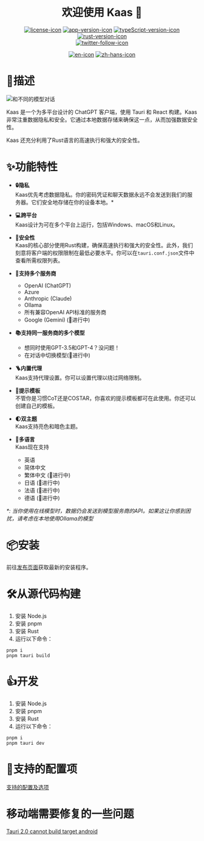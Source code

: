 <h1 align="center">欢迎使用 Kaas 🧀</h1>
<div align="center">

[![license-icon]](https://opensource.org/license/mit)
[![app-version-icon]](https://github.com/0xfrankz/Kaas)
[![typeScript-version-icon]](https://www.typescriptlang.org/)
[![rust-version-icon]](https://www.rust-lang.org/)  
[![twitter-follow-icon]](https://x.com/thekaasapp)

</div>
<div align="center">

[![en-icon]](./README_zh-Hans.md)  [![zh-hans-icon]](./README_zh-Hans.md)

</div>

# 📄描述

![和不同的模型对话](https://github.com/user-attachments/assets/4e17f3b6-7b6a-4437-9da1-3ca03bc4b1fa)

Kaas 是一个为多平台设计的 ChatGPT 客户端，使用 Tauri 和 React 构建。Kaas 非常注重数据隐私和安全。它通过本地数据存储来确保这一点，从而加强数据安全性。

Kaas 还充分利用了Rust语言的高速执行和强大的安全性。

# ✨功能特性

- **🔒隐私**  
  Kaas优先考虑数据隐私。你的密码凭证和聊天数据永远不会发送到我们的服务器。它们安全地存储在你的设备本地。*

- **💻跨平台**  
  Kaas设计为可在多个平台上运行，包括Windows、macOS和Linux。

- **💂安全性**  
  Kaas的核心部分使用Rust构建，确保高速执行和强大的安全性。此外，我们刻意将客户端的权限限制在最低必要水平。你可以在`tauri.conf.json`文件中查看所需权限列表。

- **🤖支持多个服务商**
  - OpenAI (ChatGPT)
  - Azure
  - Anthropic (Claude)
  - Ollama
  - 所有兼容OpenAI API标准的服务商
  - Google (Gemini) (🚧进行中)


- **📚支持同一服务商的多个模型**
  - 想同时使用GPT-3.5和GPT-4？没问题！
  - 在对话中切换模型(🚧进行中)

- **🪜内置代理**  
  Kaas支持代理设置。你可以设置代理以绕过网络限制。

- **🧩提示模板**  
  不管你是习惯CoT还是COSTAR，你喜欢的提示模板都可在此使用。你还可以创建自己的模板。

- **🌓双主题**  
  Kaas支持亮色和暗色主题。

- **🦉多语言**  
  Kaas现在支持
  - 英语
  - 简体中文
  - 繁体中文 (🚧进行中)
  - 日语 (🚧进行中)
  - 法语 (🚧进行中)
  - 德语 (🚧进行中)

_*: 当你使用在线模型时，数据仍会发送到模型服务商的API。如果这让你感到困扰，请考虑在本地使用Ollama的模型_

# 📦安装

前往[发布页面](https://github.com/0xfrankz/kaas/releases)获取最新的安装程序。

# 🛠️从源代码构建

1. 安装 Node.js
2. 安装 pnpm
3. 安装 Rust
4. 运行以下命令：

```
pnpm i
pnpm tauri build
```

# 👍开发

1. 安装 Node.js
2. 安装 pnpm
3. 安装 Rust
4. 运行以下命令：

```
pnpm i
pnpm tauri dev
```

# 🤖支持的配置项

[支持的配置及选项](./docs/options_zh-Hans.md)

[app-version-icon]: https://img.shields.io/github/package-json/v/0xfrankz/Kaas?color=f8c611
[typescript-version-icon]: https://img.shields.io/github/package-json/dependency-version/0xfrankz/Kaas/dev/typescript
[rust-version-icon]: https://img.shields.io/badge/Rust-1.75.0-dea584
[license-icon]: https://img.shields.io/github/license/0xfrankz/Kaas
[twitter-follow-icon]: https://img.shields.io/twitter/follow/thekaasapp
[en-icon]: https://img.shields.io/badge/English-teal?style=flat-square
[zh-hans-icon]: https://img.shields.io/badge/%E7%AE%80%E4%BD%93%E4%B8%AD%E6%96%87-teal?style=flat-square

# 移动端需要修复的一些问题

[Tauri 2.0 cannot build target android](https://github.com/tauri-apps/tauri/issues/9582)
